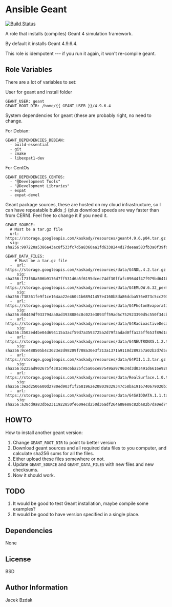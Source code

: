 Ansible Geant
=============

[![Build Status](https://travis-ci.org/jbzdak/ansible-geant.svg?branch=master)](https://travis-ci.org/jbzdak/ansible-geant)

A role that installs (compiles) Geant 4 simulation framework.
 
By default it installs Geant 4.9.6.4. 

This role is idempotent --- if you run it again, it won't re-compile geant. 

Role Variables
--------------

There are a lot of variables to set:
 
User for geant and install folder 

    GEANT_USER: geant
    GEANT_ROOT_DIR: /home/{{ GEANT_USER }}/4.9.6.4

System dependencies for geant (these are probably right, no need to change. 

For Debian: 

    GEANT_DEPENDENCIES_DEBIAN:
      - build-essential
      - git
      - cmake
      - libexpat1-dev

For CentOs    
    
    GEANT_DEPENDENCIES_CENTOS:
      - "@Development Tools"
      - "@Development Libraries"
      - expat
      - expat-devel

Geant package sources, these are hosted on my cloud infrastructure, so I can 
have repeatable builds ;) (plus download speeds are way faster than from CERN). 
Feel free to change it if you need it. 

    GEANT_SOURCE:
      # Must be a tar.gz file
      url: https://storage.googleapis.com/kaskady/resources/geant4.9.6.p04.tar.gz
      sig: sha256:997220a5386a43ac8f533fc7d5a8360aa1fd6338244d17deeaa583fb3a0f39fd
    
    GEANT_DATA_FILES:
        # Must be a tar.gz file
      -  url: https://storage.googleapis.com/kaskady/resources/data/G4NDL.4.2.tar.gz
         sig: sha256:173f60a506b9176d7ff531d6a5f6195dcec74df30ffafc09644f47f979bd641b
      -  url: https://storage.googleapis.com/kaskady/resources/data/G4EMLOW.6.32_permissions.tar.gz
         sig: sha256:738361fe9f1ce164aa22e460c1b68941457e4160b8da86dcba576e873c5cc293
      -  url: https://storage.googleapis.com/kaskady/resources/data/G4PhotonEvaporation.2.3.tar.gz
         sig: sha256:60449df933794aa0ad3938886c8c023e3093ff59ad6c752923390d5c550f34cb
      -  url: https://storage.googleapis.com/kaskady/resources/data/G4RadioactiveDecay.3.6.tar.gz
         sig: sha256:3502ed4be04d694115a3acf59d7a3593725a2d79f3adad0ffa135ff653f89d1d
      -  url: https://storage.googleapis.com/kaskady/resources/data/G4NEUTRONXS.1.2.tar.gz
         sig: sha256:9ce488505b4c3623e2d98209f708a30e3f213a1371a9110d289257a02b2d7d5c
      -  url: https://storage.googleapis.com/kaskady/resources/data/G4PII.1.3.tar.gz
         sig: sha256:6225ad902675f4381c98c6ba25fc5a06ce87549aa979634d3d03491d6616e926
      -  url: https://storage.googleapis.com/kaskady/resources/data/RealSurface.1.0.tar.gz
         sig: sha256:3e2d2506600d2780ed903f1f2681962e208039329347c58ba1916740679020b1
      -  url: https://storage.googleapis.com/kaskady/resources/data/G4SAIDDATA.1.1.tar.gz
         sig: sha256:a38cd9a83db62311922850fe609ecd250d36adf264a88e88c82ba82b7da0ed7f

HOWTO
-----

How to install another geant version: 

1. Change ``GEANT_ROOT_DIR`` to point to better version
2. Download geant sources and all required data files to you computer, and 
   calculate sha256 sums for all the files. 
3. Either upload these files somewhere or not. 
4. Update ``GEANT_SOURCE`` and  ``GEANT_DATA_FILES`` with new files and new 
   checksums. 
5. Now it should work.    
   
TODO
----

1. It would be good to test Geant installation, maybe compile some examples? 
2. It would be good to have version specified in a single place. 


Dependencies
------------

None

License
-------

BSD

Author Information
------------------

Jacek Bzdak

